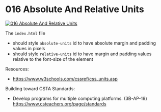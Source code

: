 # 016 Absolute And Relative Units

[![016 Absolute And Relative Units](https://img.youtube.com/vi/DhfN-ZliGdU/0.jpg)](https://www.youtube.com/watch?v=DhfN-ZliGdU)

The `index.html` file
- should style `absolute-units` id to have absolute margin and padding values in pixels
- should style `relative-units` id to have margin and padding values relative to the font-size of the element

Resources:
- https://www.w3schools.com/cssref/css_units.asp

Building toward CSTA Standards:
- Develop programs for multiple computing platforms. (3B-AP-19) https://www.csteachers.org/page/standards
